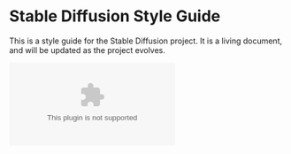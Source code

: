 # Stable Diffusion Style Guide

This is a style guide for the Stable Diffusion project. It is a living document, and will be updated as the project evolves.

![](styles.csv)